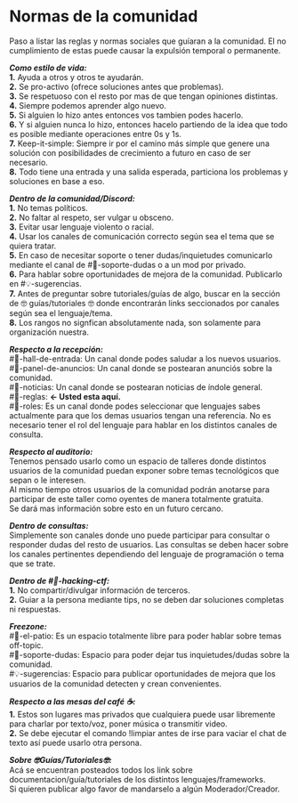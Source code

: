 # Normas de la comunidad

Paso a listar las reglas y normas sociales que guíaran a la comunidad. El no cumplimiento de estas puede causar la expulsión temporal o permanente.

***Como estilo de vida:***<br>
**1.** Ayuda a otros y otros te ayudarán.<br>
**2.** Se pro-activo (ofrece soluciones antes que problemas).<br>
**3.** Se respetuoso con el resto por mas de que tengan opiniones distintas.<br>
**4.** Siempre podemos aprender algo nuevo.<br>
**5.** Si alguien lo hizo antes entonces vos tambien podes hacerlo.<br>
**6.** Y si alguien nunca lo hizo, entonces hacelo partiendo de la idea que todo es posible mediante operaciones entre 0s y 1s.<br>
**7.** Keep-it-simple: Siempre ir por el camino más simple que genere una solución con posibilidades de crecimiento a futuro en caso de ser necesario.<br>
**8.** Todo tiene una entrada y una salida esperada, particiona los problemas y soluciones en base a eso.<br>

***Dentro de la comunidad/Discord:***<br>
**1.** No temas políticos.<br>
**2.** No faltar al respeto, ser vulgar u obsceno.<br>
**3.** Evitar usar lenguaje violento o racial.<br>
**4.** Usar los canales de comunicación correcto según sea el tema que se quiera tratar.<br>
**5.** En caso de necesitar soporte o tener dudas/inquietudes comunicarlo mediante el canal de #🔧-soporte-dudas o a un mod por privado.<br>
**6.** Para hablar sobre oportunidades de mejora de la comunidad. Publicarlo en #💡-sugerencias.<br>
**7.** Antes de preguntar sobre tutoriales/guías de algo, buscar en la sección de 🤓 guías/tutoriales 🤓 donde encontrarán links seccionados por canales según sea el lenguaje/tema.<br>
**8.** Los rangos no signfican absolutamente nada, son solamente para organización nuestra.<br>

***Respecto a la recepción:***<br>
#👋-hall-de-entrada: Un canal donde podes saludar a los nuevos usuarios.<br>
#📣-panel-de-anuncios: Un canal donde se postearan anunciós sobre la comunidad.<br>
#📰-noticias: Un canal donde se postearan noticias de índole general.<br>
#📃-reglas: **<- Usted esta aquí.**<br>
#🔰-roles: Es un canal donde podes seleccionar que lenguajes sabes actualmente para que los demas usuarios tengan una referencia. No es necesario tener el rol del lenguaje para hablar en los distintos canales de consulta.<br>

***Respecto al auditorio:***<br>
Tenemos pensado usarlo como un espacio de talleres donde distintos usuarios de la comunidad puedan exponer sobre temas tecnológicos que sepan o le interesen.<br>
Al mismo tiempo otros usuarios de la comunidad podrán anotarse para participar de este taller como oyentes de manera totalmente gratuita.<br>
Se dará mas información sobre esto en un futuro cercano.<br>

***Dentro de consultas:***<br>
Simplemente son canales donde uno puede participar para consultar o responder dudas del resto de usuarios. Las consultas se deben hacer sobre los canales pertinentes dependiendo del lenguaje de programación o tema que se trate.<br>

***Dentro de #🔑-hacking-ctf:***<br>
**1.** No compartir/divulgar información de terceros.<br>
**2.** Guiar a la persona mediante tips, no se deben dar soluciones completas ni respuestas.<br>

***Freezone:***<br>
#🏓-el-patio: Es un espacio totalmente libre para poder hablar sobre temas off-topic. <br>
#🔧-soporte-dudas: Espacio para poder dejar tus inquietudes/dudas sobre la comunidad.<br>
#💡-sugerencias: Espacio para publicar oportunidades de mejora que los usuarios de la comunidad detecten y crean convenientes.<br>

***Respecto a las mesas del café ☕:***<br>
**1.** Estos son lugares mas privados que cualquiera puede usar libremente para charlar por texto/voz, poner música o transmitir video.<br>
**2.** Se debe ejecutar el comando !limpiar antes de irse para vaciar el chat de texto así puede usarlo otra persona.<br>

***Sobre 🤓Guías/Tutoriales🤓:***<br>
Acá se encuentran posteados todos los link sobre documentacion/guía/tutoriales de los distintos lenguajes/frameworks.<br>
Si quieren publicar algo favor de mandarselo a algún Moderador/Creador.<br>


